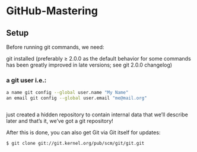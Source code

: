# GitHub-Mastering

## Setup

Before running git commands, we need:

git installed (preferably ≥ 2.0.0 as the default behavior for some commands has been greatly improved in late versions; see git 2.0.0 changelog)

### a git user i.e.:

```bash
a name git config --global user.name "My Name"
an email git config --global user.email "me@mail.org"
```

```bash git init
```
just created a hidden repository to contain internal data that we’ll describe later and that’s it, we’ve got a git repository!
 
After this is done, you can also get Git via Git itself for updates:

```bash
$ git clone git://git.kernel.org/pub/scm/git/git.git
```
